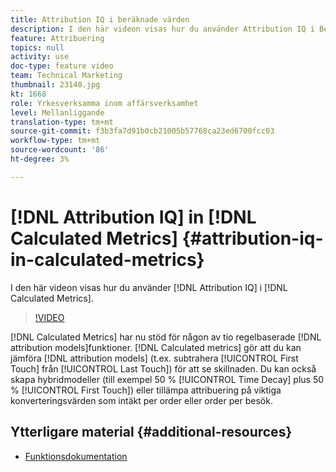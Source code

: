 ```yaml
---
title: Attribution IQ i beräknade värden
description: I den här videon visas hur du använder Attribution IQ i Beräknade mått.
feature: Attribuering
topics: null
activity: use
doc-type: feature video
team: Technical Marketing
thumbnail: 23140.jpg
kt: 1668
role: Yrkesverksamma inom affärsverksamhet
level: Mellanliggande
translation-type: tm+mt
source-git-commit: f3b3fa7d91b0cb21005b57768ca23ed6700fcc03
workflow-type: tm+mt
source-wordcount: '86'
ht-degree: 3%

---
```



# [!DNL Attribution IQ] in  [!DNL Calculated Metrics] {#attribution-iq-in-calculated-metrics}

I den här videon visas hur du använder [!DNL Attribution IQ] i [!DNL Calculated Metrics].

>[!VIDEO](https://video.tv.adobe.com/v/23140/?quality=12)

[!DNL Calculated Metrics] har nu stöd för någon av tio regelbaserade  [!DNL attribution models]funktioner. [!DNL Calculated metrics] gör att du kan jämföra  [!DNL attribution models] (t.ex. subtrahera  [!UICONTROL First Touch] från  [!UICONTROL Last Touch]) för att se skillnaden. Du kan också skapa hybridmodeller (till exempel 50 % [!UICONTROL Time Decay] plus 50 % [!UICONTROL First Touch]) eller tillämpa attribuering på viktiga konverteringsvärden som intäkt per order eller order per besök.

## Ytterligare material {#additional-resources}

* [Funktionsdokumentation](https://marketing.adobe.com/resources/help/en_US/analytics/analysis-workspace/attribution_calcmetrics.html)